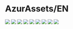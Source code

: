 # AzurAssets/EN
![](https://img.shields.io/badge/EN-8.1.166-blue?style=flat-square)
![](https://img.shields.io/badge/CV-511-blue?style=flat-square)
![](https://img.shields.io/badge/L2D-580-blue?style=flat-square)
![](https://img.shields.io/badge/PIC-22-blue?style=flat-square)
![](https://img.shields.io/badge/BGM-22-blue?style=flat-square)
![](https://img.shields.io/badge/CIPHER-32-blue?style=flat-square)
![](https://img.shields.io/badge/MANGA-44-blue?style=flat-square)
![](https://img.shields.io/badge/PAINTING-141-blue?style=flat-square)
![](https://img.shields.io/badge/DORM-1-blue?style=flat-square)